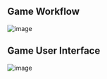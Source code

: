<h2>Game Workflow</h2>

![image](https://github.com/user-attachments/assets/d70efb87-81c6-4519-be7b-305471a39c01)

<h2>Game User Interface</h2>

![image](https://github.com/user-attachments/assets/d6425707-cc63-4238-935e-241ba75ef45c)
